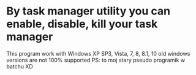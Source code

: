 # By task manager utility you can enable, disable, kill your task manager
This program work with Windows XP SP3, Vista, 7, 8, 8.1, 10 old windows versions are not 100% supported
PS: to moj stary pseudo programik w batchu XD
